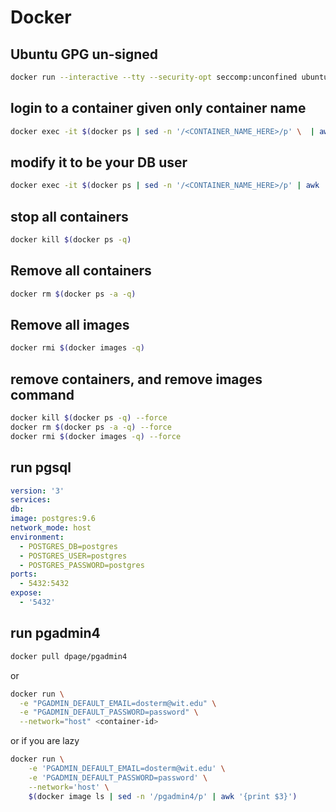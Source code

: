 # Docker

## Ubuntu GPG un-signed

```bash
docker run --interactive --tty --security-opt seccomp:unconfined ubuntu:latest bash
```

## login to a container given only container name

```bash
docker exec -it $(docker ps | sed -n '/<CONTAINER_NAME_HERE>/p' \  | awk '{print $1}') bash
```

## modify it to be your DB user

```bash
docker exec -it $(docker ps | sed -n '/<CONTAINER_NAME_HERE>/p' | awk '{print $1}') psql -U postgres
```

## stop all containers

```bash
docker kill $(docker ps -q)
```

## Remove all containers

```bash
docker rm $(docker ps -a -q)
```

## Remove all images

```bash
docker rmi $(docker images -q)
````

## remove containers, and remove images command

```bash
docker kill $(docker ps -q) --force
docker rm $(docker ps -a -q) --force
docker rmi $(docker images -q) --force
```

## run pgsql

```yaml
version: '3'
services:
db:
image: postgres:9.6
network_mode: host
environment:
  - POSTGRES_DB=postgres
  - POSTGRES_USER=postgres
  - POSTGRES_PASSWORD=postgres
ports:
  - 5432:5432
expose:
  - '5432'
```

## run pgadmin4

```bash
docker pull dpage/pgadmin4
```

or

```bash
docker run \
  -e "PGADMIN_DEFAULT_EMAIL=dosterm@wit.edu" \
  -e "PGADMIN_DEFAULT_PASSWORD=password" \
  --network="host" <container-id>
```

or if you are lazy

```bash
docker run \
	-e 'PGADMIN_DEFAULT_EMAIL=dosterm@wit.edu' \
	-e 'PGADMIN_DEFAULT_PASSWORD=password' \
	--network='host' \
	$(docker image ls | sed -n '/pgadmin4/p' | awk '{print $3}')
```

